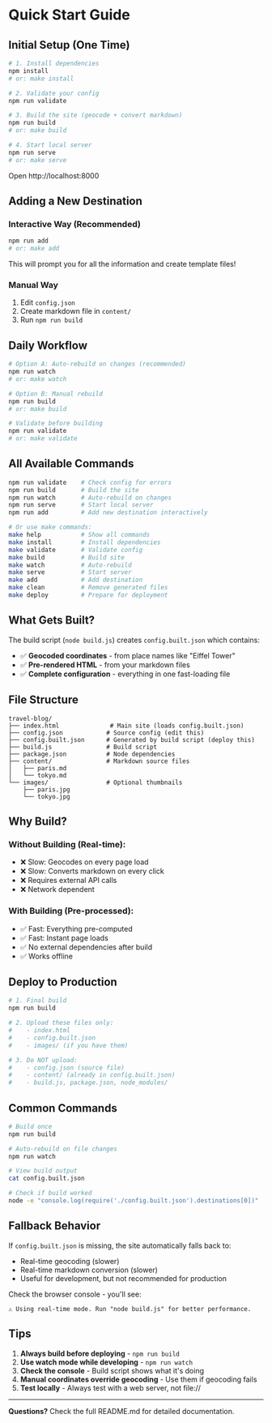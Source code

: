 # Quick Start Guide

## Initial Setup (One Time)

```bash
# 1. Install dependencies
npm install
# or: make install

# 2. Validate your config
npm run validate

# 3. Build the site (geocode + convert markdown)
npm run build
# or: make build

# 4. Start local server
npm run serve
# or: make serve
```

Open http://localhost:8000

## Adding a New Destination

### Interactive Way (Recommended)
```bash
npm run add
# or: make add
```
This will prompt you for all the information and create template files!

### Manual Way
1. Edit `config.json`
2. Create markdown file in `content/`
3. Run `npm run build`

## Daily Workflow

```bash
# Option A: Auto-rebuild on changes (recommended)
npm run watch
# or: make watch

# Option B: Manual rebuild
npm run build
# or: make build

# Validate before building
npm run validate
# or: make validate
```

## All Available Commands

```bash
npm run validate    # Check config for errors
npm run build       # Build the site
npm run watch       # Auto-rebuild on changes
npm run serve       # Start local server
npm run add         # Add new destination interactively

# Or use make commands:
make help           # Show all commands
make install        # Install dependencies
make validate       # Validate config
make build          # Build site
make watch          # Auto-rebuild
make serve          # Start server
make add            # Add destination
make clean          # Remove generated files
make deploy         # Prepare for deployment
```

## What Gets Built?

The build script (`node build.js`) creates `config.built.json` which contains:

- ✅ **Geocoded coordinates** - from place names like "Eiffel Tower"
- ✅ **Pre-rendered HTML** - from your markdown files
- ✅ **Complete configuration** - everything in one fast-loading file

## File Structure

```
travel-blog/
├── index.html              # Main site (loads config.built.json)
├── config.json            # Source config (edit this)
├── config.built.json      # Generated by build script (deploy this)
├── build.js               # Build script
├── package.json           # Node dependencies
├── content/               # Markdown source files
│   ├── paris.md
│   └── tokyo.md
└── images/                # Optional thumbnails
    ├── paris.jpg
    └── tokyo.jpg
```

## Why Build?

### Without Building (Real-time):
- ❌ Slow: Geocodes on every page load
- ❌ Slow: Converts markdown on every click
- ❌ Requires external API calls
- ❌ Network dependent

### With Building (Pre-processed):
- ✅ Fast: Everything pre-computed
- ✅ Fast: Instant page loads
- ✅ No external dependencies after build
- ✅ Works offline

## Deploy to Production

```bash
# 1. Final build
npm run build

# 2. Upload these files only:
#    - index.html
#    - config.built.json
#    - images/ (if you have them)

# 3. Do NOT upload:
#    - config.json (source file)
#    - content/ (already in config.built.json)
#    - build.js, package.json, node_modules/
```

## Common Commands

```bash
# Build once
npm run build

# Auto-rebuild on file changes
npm run watch

# View build output
cat config.built.json

# Check if build worked
node -e "console.log(require('./config.built.json').destinations[0])"
```

## Fallback Behavior

If `config.built.json` is missing, the site automatically falls back to:
- Real-time geocoding (slower)
- Real-time markdown conversion (slower)
- Useful for development, but not recommended for production

Check the browser console - you'll see:
```
⚠️ Using real-time mode. Run "node build.js" for better performance.
```

## Tips

1. **Always build before deploying** - `npm run build`
2. **Use watch mode while developing** - `npm run watch`
3. **Check the console** - Build script shows what it's doing
4. **Manual coordinates override geocoding** - Use them if geocoding fails
5. **Test locally** - Always test with a web server, not file://

---

**Questions?** Check the full README.md for detailed documentation.